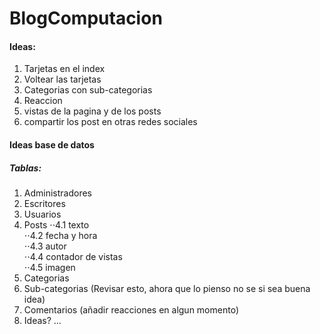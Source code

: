 # BlogComputacion

#### Ideas: 
1. Tarjetas en el index
2. Voltear las tarjetas
3. Categorias con sub-categorias
4. Reaccion
5. vistas de la pagina y de los posts
6. compartir los post en otras redes sociales 




#### Ideas base de datos

##### Tablas:

1. Administradores
2. Escritores
3. Usuarios
4. Posts
⋅⋅4.1 texto<br>
⋅⋅4.2 fecha y hora<br>
⋅⋅4.3 autor<br>
⋅⋅4.4 contador de vistas<br>
⋅⋅4.5 imagen<br>
5. Categorias
6. Sub-categorias (Revisar esto, ahora que lo pienso no se si sea buena idea)
7. Comentarios (añadir reacciones en algun momento)
8. Ideas? ...

